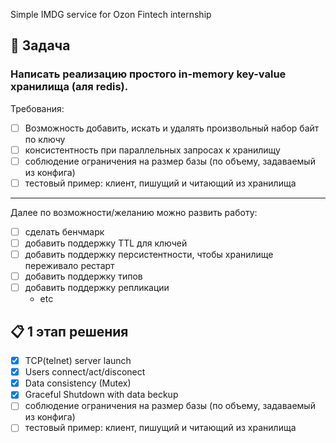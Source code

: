 Simple IMDG service for Ozon Fintech internship

## :scroll: Задача    
### Написать реализацию простого in-memory key-value хранилища (аля redis).
Требования:
- [ ] Возможность добавить, искать и удалять произвольный набор байт по ключу
- [ ] консистентность при параллельных запросах к хранилищу
- [ ] соблюдение ограничения на размер базы (по объему, задаваемый из конфига)
- [ ] тестовый пример: клиент, пишущий и читающий из хранилища
____
Далее по возможности/желанию можно развить работу:
- [ ] сделать бенчмарк
- [ ] добавить поддержку TTL для ключей
- [ ] добавить поддержку персистентности, чтобы хранилище переживало рестарт
- [ ] добавить поддержку типов
- [ ] добавить поддержку репликации
    * etc    
    
## :clipboard: 1 этап решения

- [X] TCP(telnet) server launch
- [X] Users connect/act/disconect
- [X] Data consistency (Mutex)
- [X] Graceful Shutdown with data beckup 
- [ ] соблюдение ограничения на размер базы (по объему, задаваемый из конфига)
- [ ] тестовый пример: клиент, пишущий и читающий из хранилища

